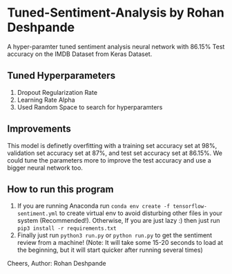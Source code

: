 # Tuned-Sentiment-Analysis by Rohan Deshpande
A hyper-paramter tuned sentiment analysis neural network with 86.15% Test accuracy on the IMDB Dataset from Keras Dataset. 

## Tuned Hyperparameters
1. Dropout Regularization Rate
2. Learning Rate Alpha
3. Used Random Space to search for hyperparamters

## Improvements
This model is definetly overfitting with a training set accuracy set at 98%, validation set accuracy set at 87%, and test set accuracy set at 86.15%. 
We could tune the parameters more to improve the test accuracy and use a bigger neural network too.

## How to run this program
1. If you are running Anaconda run ```conda env create -f tensorflow-sentiment.yml``` to create virtual env to avoid disturbing other files in your system (Recommended!).
Otherwise, If you are just lazy :) then just run ```pip3 install -r requirements.txt```
2. Finally just run ```python3 run.py``` or ```python run.py``` to get the sentiment review from a machine! (Note: It will take some 15-20 seconds to load at the beginning, but it will start quicker after running several times)

Cheers,
Author: Rohan Deshpande




